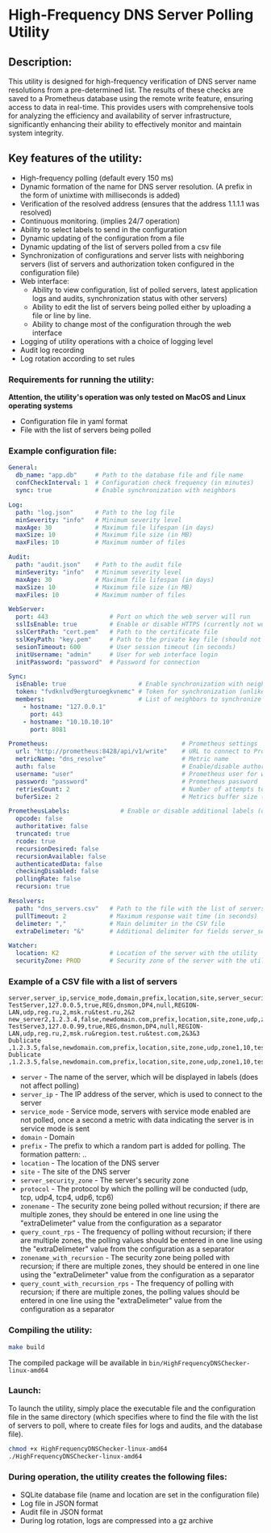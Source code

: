 # High-Frequency DNS Server Polling Utility

## Description:
This utility is designed for high-frequency verification of DNS server name resolutions from a pre-determined list. The results of these checks are saved to a Prometheus database using the remote write feature, ensuring access to data in real-time. This provides users with comprehensive tools for analyzing the efficiency and availability of server infrastructure, significantly enhancing their ability to effectively monitor and maintain system integrity.

## Key features of the utility:
- High-frequency polling (default every 150 ms)
- Dynamic formation of the name for DNS server resolution. (A prefix in the form of unixtime with milliseconds is added)
- Verification of the resolved address (ensures that the address 1.1.1.1 was resolved)
- Continuous monitoring. (implies 24/7 operation)
- Ability to select labels to send in the configuration
- Dynamic updating of the configuration from a file
- Dynamic updating of the list of servers polled from a csv file
- Synchronization of configurations and server lists with neighboring servers (list of servers and authorization token configured in the configuration file)
- Web interface:
    - Ability to view configuration, list of polled servers, latest application logs and audits, synchronization status with other servers)
    - Ability to edit the list of servers being polled either by uploading a file or line by line.
    - Ability to change most of the configuration through the web interface
- Logging of utility operations with a choice of logging level
- Audit log recording
- Log rotation according to set rules

### Requirements for running the utility:
**Attention, the utility's operation was only tested on MacOS and Linux operating systems**

- Configuration file in yaml format
- File with the list of servers being polled

### Example configuration file:
```yaml
General:
  db_name: "app.db"     # Path to the database file and file name
  confCheckInterval: 1  # Configuration check frequency (in minutes)
  sync: true            # Enable synchronization with neighbors

Log:
  path: "log.json"      # Path to the log file
  minSeverity: "info"   # Minimum severity level
  maxAge: 30            # Maximum file lifespan (in days)
  maxSize: 10           # Maximum file size (in MB)
  maxFiles: 10          # Maximum number of files

Audit:
  path: "audit.json"    # Path to the audit file
  minSeverity: "info"   # Minimum severity level
  maxAge: 30            # Maximum file lifespan (in days)
  maxSize: 10           # Maximum file size (in MB)
  maxFiles: 10          # Maximum number of files

WebServer:
  port: 443                 # Port on which the web server will run
  sslIsEnable: true         # Enable or disable HTTPS (currently not working)
  sslCertPath: "cert.pem"   # Path to the certificate file
  sslKeyPath: "key.pem"     # Path to the private key file (should not be password protected)
  sesionTimeout: 600        # User session timeout (in seconds)
  initUsername: "admin"     # User for web interface login
  initPassword: "password"  # Password for connection

Sync:
  isEnable: true                    # Enable synchronization with neighbors
  token: "fvdknlvd9ergturoegkvnemc" # Token for synchronization (unlike the user token, it does not expire)
  members:                          # List of neighbors to synchronize with
    - hostname: "127.0.0.1"
      port: 443
    - hostname: "10.10.10.10"
      port: 8081

Prometheus:                                     # Prometheus settings
  url: "http://prometheus:8428/api/v1/write"    # URL to connect to Prometheus
  metricName: "dns_resolve"                     # Metric name
  auth: false                                   # Enable/disable authorization
  username: "user"                              # Prometheus user for writing data to the DB
  password: "password"                          # Prometheus password
  retriesCount: 2                               # Number of attempts to send metrics
  buferSize: 2                                  # Metrics buffer size (how many metrics will be collected before sending to Prometheus)

PrometheusLabels:              # Enable or disable additional labels (current settings reflected)
  opcode: false
  authoritative: false
  truncated: true
  rcode: true
  recursionDesired: false
  recursionAvailable: false
  authenticatedData: false
  checkingDisabled: false
  pollingRate: false
  recursion: true

Resolvers:                  
  path: "dns_servers.csv"   # Path to the file with the list of servers being polled
  pullTimeout: 2            # Maximum response wait time (in seconds)
  delimeter: ","            # Main delimiter in the CSV file
  extraDelimeter: "&"       # Additional delimiter for fields server_security_zone, query_count_rps, zonename_with_recursion, query_count_with_recursion_rps

Watcher:
  location: K2              # Location of the server with the utility
  securityZone: PROD        # Security zone of the server with the utility
```

### Example of a CSV file with a list of servers
```csv
server,server_ip,service_mode,domain,prefix,location,site,server_security_zone,protocol,zonename,query_count_rps,zonename_with_recursion,query_count_with_recursion_rps
TestServer,127.0.0.5,true,REG,dnsmon,DP4,null,REGION-LAN,udp,reg.ru,2,msk.ru&test.ru,2&2
new_server2,1.2.3.4,false,newdomain.com,prefix,location,site,zone,udp,zone1,10,test.ru&region.test2.ru,1&2
TestServe3,127.0.0.99,true,REG,dnsmon,DP4,null,REGION-LAN,udp,reg.ru,2,msk.ru&region.test.ru&test.com,2&3&3
Dublicate ,1.2.3.5,false,newdomain.com,prefix,location,site,zone,udp,zone1,10,test.ru,1
Dublicate ,1.2.3.5,false,newdomain.com,prefix,location,site,zone,udp,zone1,10,test.ru,1
```
- `server` - The name of the server, which will be displayed in labels (does not affect polling)
- `server_ip` - The IP address of the server, which is used to connect to the server
- `service_mode` - Service mode, servers with service mode enabled are not polled, once a second a metric with data indicating the server is in service mode is sent
- `domain` - Domain
- `prefix` - The prefix to which a random part is added for polling. The formation pattern: <unixtime with nanoseconds>.<suffix>.<zonename>
- `location` - The location of the DNS server
- `site` - The site of the DNS server
- `server_security_zone` - The server's security zone
- `protocol` - The protocol by which the polling will be conducted (udp, tcp, udp4, tcp4, udp6, tcp6)
- `zonename` - The security zone being polled without recursion; if there are multiple zones, they should be entered in one line using the "extraDelimeter" value from the configuration as a separator
- `query_count_rps` - The frequency of polling without recursion; if there are multiple zones, the polling values should be entered in one line using the "extraDelimeter" value from the configuration as a separator
- `zonename_with_recursion` - The security zone being polled with recursion; if there are multiple zones, they should be entered in one line using the "extraDelimeter" value from the configuration as a separator
- `query_count_with_recursion_rps` - The frequency of polling with recursion; if there are multiple zones, the polling values should be entered in one line using the "extraDelimeter" value from the configuration as a separator


### Compiling the utility:
```bash
make build
```
The compiled package will be available in `bin/HighFrequencyDNSChecker-linux-amd64`

### Launch:
To launch the utility, simply place the executable file and the configuration file in the same directory (which specifies where to find the file with the list of servers to poll, where to create files for logs and audits, and the database file).
```bash
chmod +x HighFrequencyDNSChecker-linux-amd64
./HighFrequencyDNSChecker-linux-amd64
```

### During operation, the utility creates the following files:
- SQLite database file (name and location are set in the configuration file)
- Log file in JSON format
- Audit file in JSON format
- During log rotation, logs are compressed into a gz archive
 